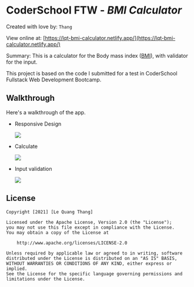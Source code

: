 # CoderSchool FTW - _BMI Calculator_

Created with love by: `Thang`

View online at: [https://lqt-bmi-calculator.netlify.app/](https://lqt-bmi-calculator.netlify.app/)

Summary: This is a calculator for the Body mass index (<a href="https://en.wikipedia.org/wiki/Body_mass_index">BMI</a>), with validator for the input.

This project is based on the code I submitted for a test in CoderSchool Fullstack Web Development Bootcamp.

## Walkthrough

Here's a walkthrough of the app.

- Responsive Design

  <a href="https://lqt-bmi-calculator.netlify.app/"><img src="https://i.imgur.com/aBU4x7i.png" max-height="400"></a>

- Calculate

  <a href="https://lqt-bmi-calculator.netlify.app/"><img src="http://g.recordit.co/wfRyhNxcMj.gif" max-height="400"></a>

- Input validation

  <a href="https://lqt-bmi-calculator.netlify.app/"><img src="http://g.recordit.co/V7LpS2NnT0.gif" max-height="400"></a>

## License

    Copyright [2021] [Le Quang Thang]

    Licensed under the Apache License, Version 2.0 (the "License");
    you may not use this file except in compliance with the License.
    You may obtain a copy of the License at

        http://www.apache.org/licenses/LICENSE-2.0

    Unless required by applicable law or agreed to in writing, software
    distributed under the License is distributed on an "AS IS" BASIS,
    WITHOUT WARRANTIES OR CONDITIONS OF ANY KIND, either express or implied.
    See the License for the specific language governing permissions and
    limitations under the License.
